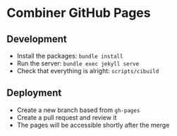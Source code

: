 Combiner GitHub Pages
=====================

Development
-----------

- Install the packages: `bundle install`
- Run the server: `bundle exec jekyll serve`
- Check that everything is alright: `scripts/cibuild`

Deployment
----------

- Create a new branch based from `gh-pages`
- Create a pull request and review it
- The pages will be accessible shortly after the merge
